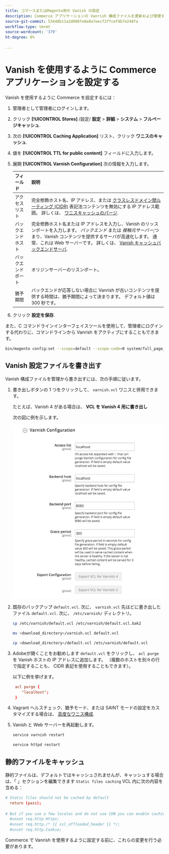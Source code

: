 ```yaml
---
title: コマースまたはMagento用の Vanish の設定
description: Commerce アプリケーションの Vanrish 構成ファイルを更新および管理する方法を説明します。
source-git-commit: 53448b11a2d000fe8e8a7eecf2ffcef4b7e248fa
workflow-type: tm+mt
source-wordcount: '379'
ht-degree: 0%

---
```



# Vanish を使用するように Commerce アプリケーションを設定する

Vanish を使用するように Commerce を設定するには：

1. 管理者として管理者にログインします。
1. クリック **[!UICONTROL Stores]** /設定/ **設定** > **詳細** > **システム** > **フルページキャッシュ**.
1. 次の **[!UICONTROL Caching Application]** リスト、クリック **ワニスのキャッシュ**.
1. 値を **[!UICONTROL TTL for public content]** フィールドに入力します。
1. 展開 **[!UICONTROL Varnish Configuration]** 次の情報を入力します。

   | フィールド | 説明 |
   | ----- | ----------- |
   | アクセスリスト | 完全修飾ホスト名、IP アドレス、または [クラスレスドメイン間ルーティング (CIDR)](https://www.digitalocean.com/community/tutorials/understanding-ip-addresses-subnets-and-cidr-notation-for-networking) 表記法コンテンツを無効にする IP アドレス範囲。 詳しくは、 [ワニスキャッシュのパージ](https://varnish-cache.org/docs/3.0/tutorial/purging.html). |
   | バックエンドホスト | 完全修飾ホスト名または IP アドレスを入力し、Vanish のリッスンポートを入力します。 _バックエンド_ または _接触元サーバー_;つまり、Vanish コンテンツを提供するサーバが高速化します。 通常、これは Web サーバーです。 詳しくは、 [Vanish キャッシュバックエンドサーバ](https://www.varnish-cache.org/docs/trunk/users-guide/vcl-backends.html). |
   | バックエンドポート | オリジンサーバーのリスンポート。 |
   | 猶予期間 | バックエンドが応答しない場合に Vanrish が古いコンテンツを提供する時間は、猶予期間によって決まります。 デフォルト値は 300 秒です。 |

1. クリック **設定を保存**.

また、C コマンドラインインターフェイスツールを使用して、管理者にログインする代わりに、コマンドラインから Vanrish をアクティブにすることもできます。

```bash
bin/magento config:set --scope=default --scope-code=0 system/full_page_cache/caching_application 2
```

## Vanish 設定ファイルを書き出す

Vanish 構成ファイルを管理から書き出すには、次の手順に従います。

1. 書き出しボタンの 1 つをクリックして、 `varnish.vcl` ワニスと併用できます。

   たとえば、Vanish 4 がある場合は、 **VCL を Vanish 4 用に書き出し**

   次の図に例を示します。

   ![Commerce を設定して管理で Vanish を使用する](../../assets/configuration/varnish-admin-22.png)

1. 既存のバックアップ `default.vcl`. 次に、 `varnish.vcl` 先ほどに書き出したファイル `default.vcl`. 次に、 `/etc/varnish/` ディレクトリ。

   ```bash
   cp /etc/varnish/default.vcl /etc/varnish/default.vcl.bak2
   ```

   ```bash
   mv <download_directory>/varnish.vcl default.vcl
   ```

   ```bash
   cp <download_directory>/default.vcl /etc/varnish/default.vcl
   ```

1. Adobeが開くことをお勧めします `default.vcl` をクリックし、 `acl purge` を Vanish ホストの IP アドレスに追加します。 （複数のホストを別々の行で指定することも、 CIDR 表記を使用することもできます）。

   以下に例を挙げます。

   ```conf
    acl purge {
       "localhost";
    }
   ```

1. Vagrant ヘルスチェック、猶予モード、または SAINT モードの設定をカスタマイズする場合は、 [高度なワニス構成](config-varnish-advanced.md).

1. Vanish と Web サーバーを再起動します。

   ```bash
   service varnish restart
   ```

   ```bash
   service httpd restart
   ```

## 静的ファイルをキャッシュ

静的ファイルは、デフォルトではキャッシュされませんが、キャッシュする場合は、「 」セクションを編集できます `Static files caching` VCL 内に次の内容を含める：

```conf
# Static files should not be cached by default
  return (pass);

# But if you use a few locales and do not use CDN you can enable caching static files by commenting previous line (#return (pass);) and uncommenting next 3 lines
  #unset req.http.Https;
  #unset req.http./* {{ ssl_offloaded_header }} */;
  #unset req.http.Cookie;
```

Commerce で Vanrish を使用するように設定する前に、これらの変更を行う必要があります。

